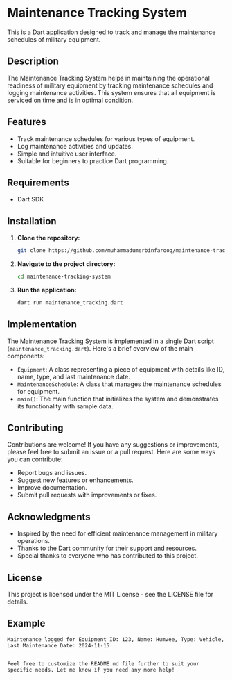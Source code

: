# Maintenance Tracking System

This is a Dart application designed to track and manage the maintenance schedules of military equipment.

## Description

The Maintenance Tracking System helps in maintaining the operational readiness of military equipment by tracking maintenance schedules and logging maintenance activities. This system ensures that all equipment is serviced on time and is in optimal condition.

## Features

- Track maintenance schedules for various types of equipment.
- Log maintenance activities and updates.
- Simple and intuitive user interface.
- Suitable for beginners to practice Dart programming.

## Requirements

- Dart SDK

## Installation

1. **Clone the repository:**
    ```bash
    git clone https://github.com/muhammadumerbinfarooq/maintenance-tracking-system.git
    ```

2. **Navigate to the project directory:**
    ```bash
    cd maintenance-tracking-system
    ```

3. **Run the application:**
    ```bash
    dart run maintenance_tracking.dart
    ```

## Implementation

The Maintenance Tracking System is implemented in a single Dart script (`maintenance_tracking.dart`). Here's a brief overview of the main components:

- `Equipment`: A class representing a piece of equipment with details like ID, name, type, and last maintenance date.
- `MaintenanceSchedule`: A class that manages the maintenance schedules for equipment.
- `main()`: The main function that initializes the system and demonstrates its functionality with sample data.

## Contributing

Contributions are welcome! If you have any suggestions or improvements, please feel free to submit an issue or a pull request. Here are some ways you can contribute:

- Report bugs and issues.
- Suggest new features or enhancements.
- Improve documentation.
- Submit pull requests with improvements or fixes.

## Acknowledgments

- Inspired by the need for efficient maintenance management in military operations.
- Thanks to the Dart community for their support and resources.
- Special thanks to everyone who has contributed to this project.

## License

This project is licensed under the MIT License - see the LICENSE file for details.

## Example

```plaintext
Maintenance logged for Equipment ID: 123, Name: Humvee, Type: Vehicle, Last Maintenance Date: 2024-11-15


Feel free to customize the README.md file further to suit your specific needs. Let me know if you need any more help!
